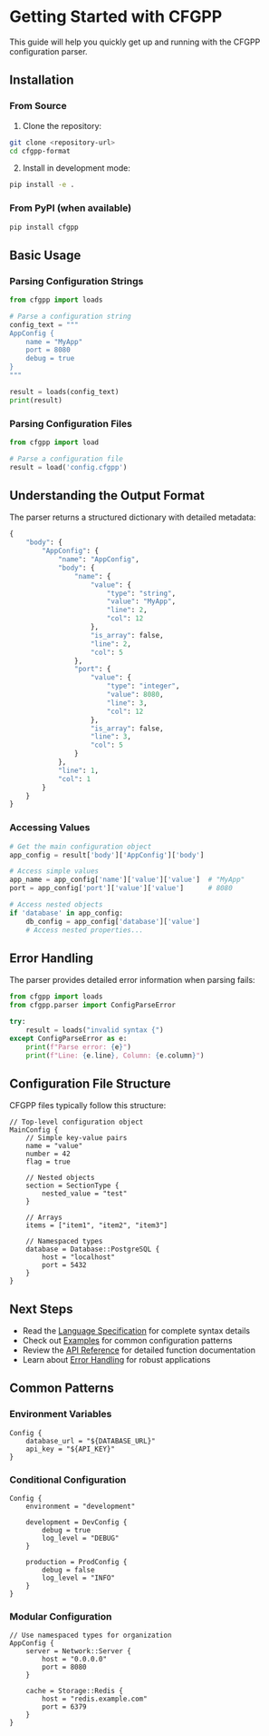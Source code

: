# Getting Started with CFGPP

This guide will help you quickly get up and running with the CFGPP configuration parser.

## Installation

### From Source

1. Clone the repository:
```bash
git clone <repository-url>
cd cfgpp-format
```

2. Install in development mode:
```bash
pip install -e .
```

### From PyPI (when available)

```bash
pip install cfgpp
```

## Basic Usage

### Parsing Configuration Strings

```python
from cfgpp import loads

# Parse a configuration string
config_text = """
AppConfig {
    name = "MyApp"
    port = 8080
    debug = true
}
"""

result = loads(config_text)
print(result)
```

### Parsing Configuration Files

```python
from cfgpp import load

# Parse a configuration file
result = load('config.cfgpp')
```

## Understanding the Output Format

The parser returns a structured dictionary with detailed metadata:

```python
{
    "body": {
        "AppConfig": {
            "name": "AppConfig",
            "body": {
                "name": {
                    "value": {
                        "type": "string",
                        "value": "MyApp",
                        "line": 2,
                        "col": 12
                    },
                    "is_array": false,
                    "line": 2,
                    "col": 5
                },
                "port": {
                    "value": {
                        "type": "integer",
                        "value": 8080,
                        "line": 3,
                        "col": 12
                    },
                    "is_array": false,
                    "line": 3,
                    "col": 5
                }
            },
            "line": 1,
            "col": 1
        }
    }
}
```

### Accessing Values

```python
# Get the main configuration object
app_config = result['body']['AppConfig']['body']

# Access simple values
app_name = app_config['name']['value']['value']  # "MyApp"
port = app_config['port']['value']['value']      # 8080

# Access nested objects
if 'database' in app_config:
    db_config = app_config['database']['value']
    # Access nested properties...
```

## Error Handling

The parser provides detailed error information when parsing fails:

```python
from cfgpp import loads
from cfgpp.parser import ConfigParseError

try:
    result = loads("invalid syntax {")
except ConfigParseError as e:
    print(f"Parse error: {e}")
    print(f"Line: {e.line}, Column: {e.column}")
```

## Configuration File Structure

CFGPP files typically follow this structure:

```cfgpp
// Top-level configuration object
MainConfig {
    // Simple key-value pairs
    name = "value"
    number = 42
    flag = true
    
    // Nested objects
    section = SectionType {
        nested_value = "test"
    }
    
    // Arrays
    items = ["item1", "item2", "item3"]
    
    // Namespaced types
    database = Database::PostgreSQL {
        host = "localhost"
        port = 5432
    }
}
```

## Next Steps

- Read the [Language Specification](language-specification.md) for complete syntax details
- Check out [Examples](examples.md) for common configuration patterns
- Review the [API Reference](api-reference.md) for detailed function documentation
- Learn about [Error Handling](error-handling.md) for robust applications

## Common Patterns

### Environment Variables
```cfgpp
Config {
    database_url = "${DATABASE_URL}"
    api_key = "${API_KEY}"
}
```

### Conditional Configuration
```cfgpp
Config {
    environment = "development"
    
    development = DevConfig {
        debug = true
        log_level = "DEBUG"
    }
    
    production = ProdConfig {
        debug = false
        log_level = "INFO"
    }
}
```

### Modular Configuration
```cfgpp
// Use namespaced types for organization
AppConfig {
    server = Network::Server {
        host = "0.0.0.0"
        port = 8080
    }
    
    cache = Storage::Redis {
        host = "redis.example.com"
        port = 6379
    }
}
```
